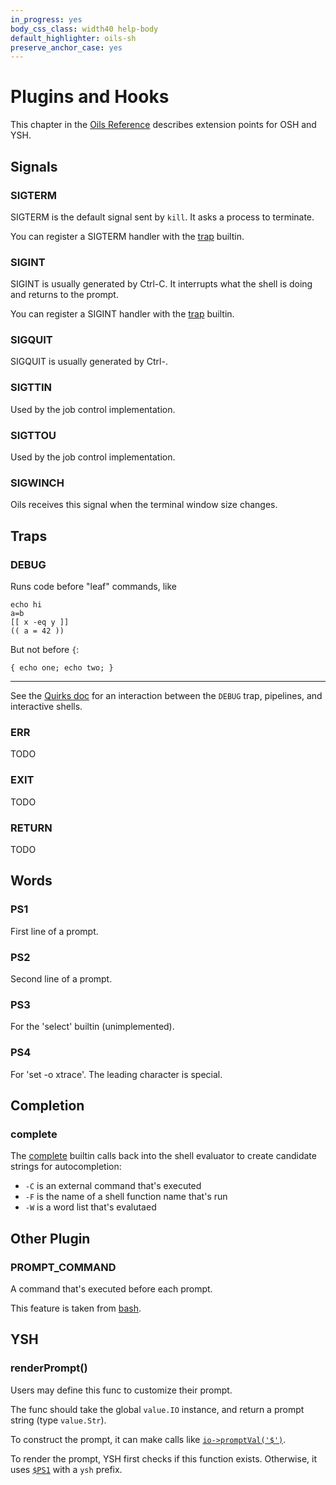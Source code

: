 ```yaml
---
in_progress: yes
body_css_class: width40 help-body
default_highlighter: oils-sh
preserve_anchor_case: yes
---
```


Plugins and Hooks
===

This chapter in the [Oils Reference](index.html) describes extension points for
OSH and YSH.

<div id="toc">
</div>

## Signals

### SIGTERM

SIGTERM is the default signal sent by `kill`.  It asks a process to terminate.

You can register a SIGTERM handler with the [trap][] builtin.

[trap]: chap-builtin-cmd.html#trap

### SIGINT

SIGINT is usually generated by Ctrl-C.  It interrupts what the shell is doing
and returns to the prompt.

You can register a SIGINT handler with the [trap][] builtin.

### SIGQUIT

SIGQUIT is usually generated by Ctrl-\.

### SIGTTIN

Used by the job control implementation.

### SIGTTOU

Used by the job control implementation.

### SIGWINCH

Oils receives this signal when the terminal window size changes.

## Traps

### DEBUG

Runs code before "leaf" commands, like

    echo hi
    a=b
    [[ x -eq y ]]
    (( a = 42 ))

But not before `{`:

    { echo one; echo two; }

---

See the [Quirks doc](../quirks.html) for an interaction between the `DEBUG`
trap, pipelines, and interactive shells.

### ERR

TODO

### EXIT

TODO

### RETURN

TODO

## Words

<!--
<h3 id="PS1">PS1</h3>
-->

### PS1

First line of a prompt.

### PS2

Second line of a prompt.

### PS3

For the 'select' builtin (unimplemented).

### PS4

For 'set -o xtrace'.  The leading character is special.

## Completion

### complete

The [complete][] builtin calls back into the shell evaluator to create
candidate strings for autocompletion:

- `-C` is an external command that's executed
- `-F` is the name of a shell function name that's run
- `-W` is a word list that's evalutaed

[complete]: chap-builtin-cmd.html#complete

## Other Plugin

### PROMPT_COMMAND

A command that's executed before each prompt.

This feature is taken from [bash]($xref).

## YSH

### renderPrompt()

Users may define this func to customize their prompt.

The func should take the global `value.IO` instance, and return a prompt string
(type `value.Str`).

To construct the prompt, it can make calls like
[`io->promptVal('$')`]($chap-type-method:promptVal).

To render the prompt, YSH first checks if this function exists.  Otherwise, it
uses [`$PS1`]($chap-plugin:PS1) with a `ysh` prefix.

<!-- note: doctools/cmark.py turns promptVal -> promptval -->


